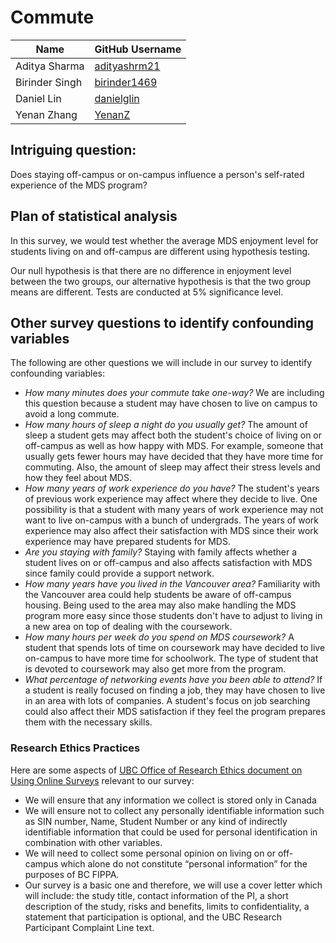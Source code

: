 # Commute

| Name  |  GitHub Username |
|---|---|
| Aditya Sharma  | [adityashrm21](https://github.com/adityashrm21)  |
|  Birinder Singh   | [birinder1469](https://github.com/Birinder1469)   |
|  Daniel Lin   |  [danielglin](https://github.com/danielglin)  |
|  Yenan Zhang   |  [YenanZ](https://github.com/YenanZ)  |

## Intriguing question:

Does staying off-campus or on-campus influence a person's self-rated experience of the MDS program?

## Plan of statistical analysis

In this survey, we would test whether the average MDS enjoyment level for students living on and off-campus are different using hypothesis testing.

Our null hypothesis is that there are no difference in enjoyment level between the two groups, our alternative hypothesis is that the two
group means are different. Tests are conducted at 5% significance level.

## Other survey questions to identify confounding variables

The following are other questions we will include in our survey to identify confounding variables:

- *How many minutes does your commute take one-way?*  We are including this question because a student may have chosen to live on campus to avoid a long commute.
- *How many hours of sleep a night do you usually get?*  The amount of sleep a student gets may affect both the student's choice of living on or off-campus as well as how happy with MDS.  For example, someone that usually gets fewer hours may have decided that they have more time for commuting.  Also, the amount of sleep may affect their stress levels and how they feel about MDS.
- *How many years of work experience do you have?*  The student's years of previous work experience may affect where they decide to live.  One possibility is that a student with many years of work experience may not want to live on-campus with a bunch of undergrads.  The years of work experience may also affect their satisfaction with MDS since their work experience may have prepared students for MDS.
- *Are you staying with family?*  Staying with family affects whether a student lives on or off-campus and also affects satisfaction with MDS since family could provide a support network.
- *How many years have you lived in the Vancouver area?*  Familiarity with the Vancouver area could help students be aware of off-campus housing.  Being used to the area may also make handling the MDS program more easy since those students don't have to adjust to living in a new area on top of dealing with the coursework.
- *How many hours per week do you spend on MDS coursework?*  A student that spends lots of time on coursework may have decided to live on-campus to have more time for schoolwork.  The type of student that is devoted to coursework may also get more from the program.
- *What percentage of networking events have you been able to attend?*  If a student is really focused on finding a job, they may have chosen to live in an area with lots of companies.  A student's focus on job searching could also affect their MDS satisfaction if they feel the program prepares them with the necessary skills.

### Research Ethics Practices

Here are some aspects of [UBC Office of Research Ethics document on Using Online Surveys](https://ethics.research.ubc.ca/sites/ore.ubc.ca/files/documents/Online_Survey-GN.pdf) relevant to our survey:

- We will ensure that any information we collect is stored only in Canada
- We will ensure not to collect any personally identifiable information such as SIN number, Name, Student Number or any kind of indirectly identifiable information that could be used for personal identification in combination with other variables.
- We will need to collect some personal opinion on living on or off-campus which alone do not constitute “personal information” for the purposes of BC FIPPA.
- Our survey is a basic one and therefore, we will use a cover letter which will include: the study title, contact information of the PI, a short description of the study, risks and benefits, limits to confidentiality, a statement that participation is optional, and the UBC Research Participant Complaint Line text.
